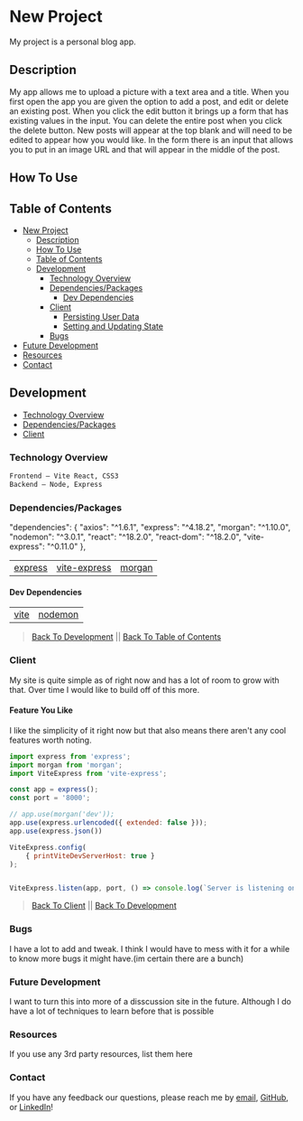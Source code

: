 # New Project
My project is a personal blog app.
<!-- This is how you would show a photo -->
<!-- ![App hero image](/public/assets/img/readme/app.png) -->

## Description

My app allows me to upload a picture with a text area and a title. When you first open the app you are given the option to add a post, and edit or delete an existing post. When you click the edit button it brings up a form that has existing values in the input. You can delete the entire post when you click the delete button. New posts will appear at the top blank and will need to be edited to appear how you would like. In the form there is an input that allows you to put in an image URL and that will appear in the middle of the post.


&NewLine;
&NewLine;

## How To Use

## Table of Contents

- [New Project](#new-project)
  - [Description](#description)
  - [How To Use](#how-to-use)
  - [Table of Contents](#table-of-contents)
  - [Development](#development)
    - [Technology Overview](#technology-overview)
    - [Dependencies/Packages](#dependenciespackages)
      - [Dev Dependencies](#dev-dependencies)
    - [Client](#client)
      - [Persisting User Data](#persisting-user-data)
      - [Setting and Updating State](#setting-and-updating-state)
    - [Bugs](#bugs)
- [Future Development](#future-development)
- [Resources](#resources)
- [Contact](#contact)

## Development

- [Technology Overview](#technology-overview)
- [Dependencies/Packages](#dependenciespackages)
- [Client](#client)

### Technology Overview

&NewLine;
&NewLine;

```sh
Frontend – Vite React, CSS3 
Backend – Node, Express
```

&NewLine;
&NewLine;

### Dependencies/Packages
 "dependencies": {
    "axios": "^1.6.1",
    "express": "^4.18.2",
    "morgan": "^1.10.0",
    "nodemon": "^3.0.1",
    "react": "^18.2.0",
    "react-dom": "^18.2.0",
    "vite-express": "^0.11.0"
  },

&NewLine;
&NewLine;


<!-- This is how you make a table -->

| | | |
| ------ | ------ | ------ |
| [express](https://www.npmjs.com/package/express) | [vite-express](https://www.npmjs.com/package/vite-express) | [morgan](https://www.npmjs.com/package/morgan) |

&NewLine;
&NewLine;

#### Dev Dependencies

&NewLine;
&NewLine;

| | |
| ------ | ------ |
| [vite](https://www.npmjs.com/package/vite) | [nodemon](https://www.npmjs.com/package/nodemon) |

&NewLine;
&NewLine;

> [Back To Development](#development) || [Back To Table of Contents](#table-of-contents)

### Client

My site is quite simple as of right now and has a lot of room to grow with that. Over time I would like to build off of this more.

&NewLine;
&NewLine;

#### Feature You Like
I like the simplicity of it right now but that also means there aren't any cool features worth noting.

<!-- this is how you make coding snippets -->

``` js
import express from 'express';
import morgan from 'morgan';
import ViteExpress from 'vite-express';

const app = express();
const port = '8000';

// app.use(morgan('dev'));
app.use(express.urlencoded({ extended: false }));
app.use(express.json())

ViteExpress.config(
    { printViteDevServerHost: true }
);


ViteExpress.listen(app, port, () => console.log(`Server is listening on http://localhost:${port}`));
```

> [Back To Client](#client) || [Back To Development](#development)



### Bugs

I have a lot to add and tweak. I think I would have to mess with it for a while to know more bugs it might have.(im certain there are a bunch)

### Future Development

I want to turn this into more of a disscussion site in the future. Although I do have a lot of techniques to learn before that is possible

### Resources

If you use any 3rd party resources, list them here

### Contact

If you have any feedback our questions, please reach me by [email](kade.sv6@gmail.com), [GitHub](https://github.com/Kadesv), or [LinkedIn](https://www.linkedin.com/)!